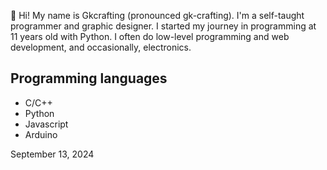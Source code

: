 👋 Hi! My name is Gkcrafting (pronounced gk-crafting). I'm a self-taught programmer and graphic designer.
I started my journey in programming at 11 years old with Python.
I often do low-level programming and web development, and occasionally, electronics.

## Programming languages
- C/C++
- Python
- Javascript
- Arduino

September 13, 2024
